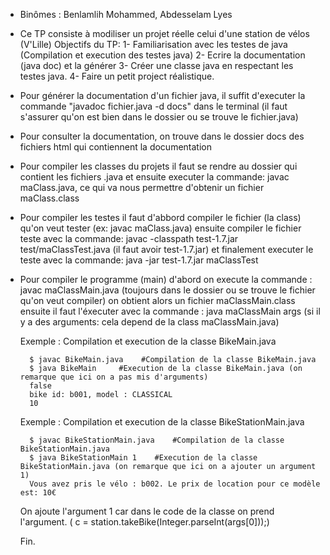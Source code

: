 - Binômes : Benlamlih Mohammed, Abdesselam Lyes

- Ce TP consiste à modiliser un projet réelle celui d'une station de vélos (V'Lille)
	Objectifs du TP: 
		1- Familiarisation avec les testes de java (Compilation et execution des testes java)
		2- Ecrire la documentation (java doc) et la générer
		3- Créer une classe java en respectant les testes java.
		4- Faire un petit project réalistique.

- Pour générer la documentation d'un fichier java, il suffit d'executer la commande "javadoc fichier.java -d docs" dans le terminal (il faut s'assurer qu'on est bien dans le dossier ou se trouve le fichier.java) 
- Pour consulter la documentation, on trouve dans le dossier docs des fichiers html qui contiennent la documentation

- Pour compiler les classes du projets il faut se rendre au dossier qui contient les fichiers .java et ensuite executer la commande: javac maClass.java, ce qui va nous permettre d'obtenir un fichier maClass.class

- Pour compiler les testes il faut d'abbord compiler le fichier (la class) qu'on veut tester (ex: javac maClass.java) ensuite compiler le fichier teste avec la commande: javac -classpath test-1.7.jar test/maClassTest.java (il faut avoir test-1.7.jar) et finalement executer le teste avec la commande: java -jar test-1.7.jar maClassTest 

- Pour compiler le programme (main) d'abord on execute la commande : javac maClassMain.java (toujours dans le dossier ou se trouve le fichier qu'on veut compiler) on obtient alors un fichier maClassMain.class ensuite il faut l'éxecuter avec la commande : java maClassMain args (si il y a des arguments: cela depend de la class maClassMain.java)

	Exemple : Compilation et execution de la classe BikeMain.java 

		$ javac BikeMain.java 	 #Compilation de la classe BikeMain.java
		$ java BikeMain 	#Execution de la classe BikeMain.java (on remarque que ici on a pas mis d'arguments)
		false
		bike id: b001, model : CLASSICAL
		10

	Exemple : Compilation et execution de la classe BikeStationMain.java

		$ javac BikeStationMain.java 	#Compilation de la classe BikeStationMain.java
		$ java BikeStationMain 1 	#Execution de la classe BikeStationMain.java (on remarque que ici on a ajouter un argument 1)
		Vous avez pris le vélo : b002. Le prix de location pour ce modèle est: 10€

	On ajoute l'argument 1 car dans le code de la classe on prend l'argument. ( c = station.takeBike(Integer.parseInt(args[0]));)

	Fin.



